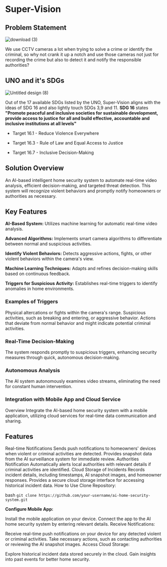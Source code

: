 # Super-Vision
## Problem Statement
![download (3)](https://github.com/ansh1119/HACKJNU-Binary-Brains/assets/122884420/a8dcdc5e-d662-4611-a1dd-b08b12301f06)


We use CCTV cameras a lot when trying to solve a crime or identify the criminal, so why not crank it up a notch and use those cameras not just for recording the crime but also to detect it and notify the responsible authorities?

## UNO and it's SDGs
![Untitled design (8)](https://github.com/ansh1119/HACKJNU-Binary-Brains/assets/122884420/1bdfdbfe-fbe4-4fc3-8d5b-796fd1222aa1)


Out of the 17 available SDGs listed by the UNO, Super-Vision aligns with the ideas of SDG 16 and also lightly touch SDGs 3,9 and 11. **SDG 16** states **"Promote peaceful and inclusive societies for sustainable development, provide access to justice for all and build effective, accountable and inclusive institutions at all levels"**

- Target 16.1 - Reduce Violence Everywhere

- Target 16.3 - Rule of Law and Equal Access to Justice

- Target 16.7 - Inclusive Decision-Making

## Solution Overview
An AI-based intelligent home security system to automate real-time video analysis, efficient decision-making, and targeted threat detection. This system will recognize violent behaviors and promptly notify homeowners or authorities as necessary.

## Key Features
**AI-Based System:** Utilizes machine learning for automatic real-time video analysis.

**Advanced Algorithms:** Implements smart camera algorithms to differentiate between normal and suspicious activities.

**Identify Violent Behaviors:** Detects aggressive actions, fights, or other violent behaviors within the camera's view.

**Machine Learning Techniques:** Adapts and refines decision-making skills based on continuous feedback.

**Triggers for Suspicious Activity:** Establishes real-time triggers to identify anomalies in home environments.

### Examples of Triggers
Physical altercations or fights within the camera's range.
Suspicious activities, such as breaking and entering, or aggressive behavior.
Actions that deviate from normal behavior and might indicate potential criminal activities.

### Real-Time Decision-Making
The system responds promptly to suspicious triggers, enhancing security measures through quick, autonomous decision-making.

### Autonomous Analysis
The AI system autonomously examines video streams, eliminating the need for constant human intervention.

### Integration with Mobile App and Cloud Service
Overview
Integrate the AI-based home security system with a mobile application, utilizing cloud services for real-time data communication and sharing.

## Features
Real-time Notifications
Sends push notifications to homeowners' devices when violent or criminal activities are detected.
Provides snapshot data from the AI surveillance system for immediate review.
Authorities Notification
Automatically alerts local authorities with relevant details if criminal activities are identified.
Cloud Storage of Incidents
Records incident details, including timestamps, AI snapshot images, and homeowner responses.
Provides a secure cloud storage interface for accessing historical incident data.
How to Use
Clone Repository:

bash
`git clone https://github.com/your-username/ai-home-security-system.git`

**Configure Mobile App:**

Install the mobile application on your device.
Connect the app to the AI home security system by entering relevant details.
Receive Notifications:

Receive real-time push notifications on your device for any detected violent or criminal activities.
Take necessary actions, such as contacting authorities or reviewing the AI snapshot images.
Access Cloud Storage:

Explore historical incident data stored securely in the cloud.
Gain insights into past events for better home security.
